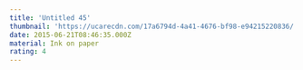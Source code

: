```yaml
---
title: 'Untitled 45'
thumbnail: 'https://ucarecdn.com/17a6794d-4a41-4676-bf98-e94215220836/'
date: 2015-06-21T08:46:35.000Z
material: Ink on paper
rating: 4
---
```

